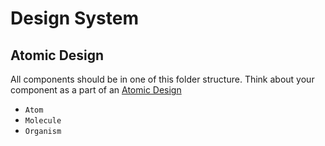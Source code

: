 # Design System

## Atomic Design

All components should be in one of this folder structure. Think about your component as a part of an [Atomic Design](https://bradfrost.com/blog/post/atomic-web-design/)

- `Atom`
- `Molecule`
- `Organism`
